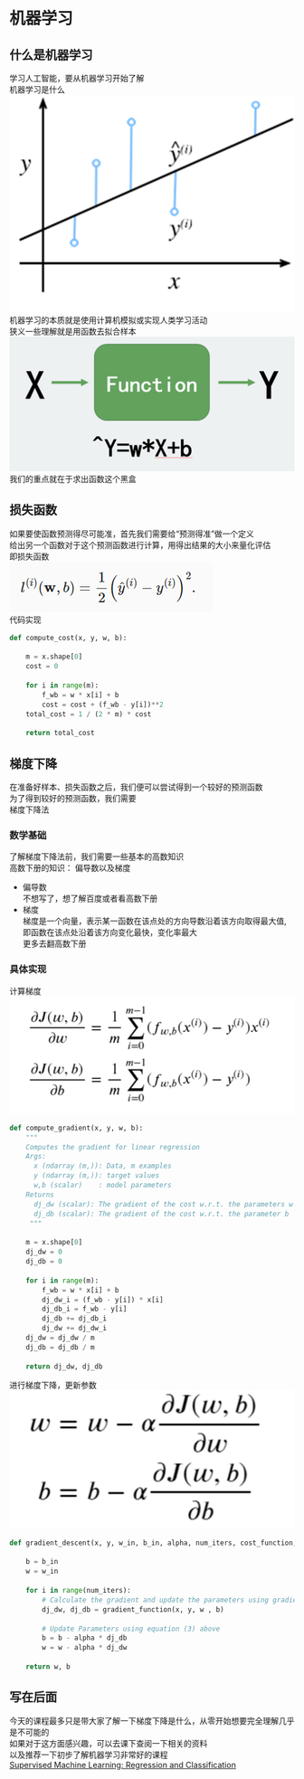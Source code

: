 # 机器学习

## 什么是机器学习
学习人工智能，要从机器学习开始了解  
机器学习是什么
![none](image.png)
机器学习的本质就是使用计算机模拟或实现人类学习活动  
狭义一些理解就是用函数去拟合样本  
![none](img2.png)
我们的重点就在于求出函数这个黑盒

## 损失函数
如果要使函数预测得尽可能准，首先我们需要给“预测得准”做一个定义  
给出另一个函数对于这个预测函数进行计算，用得出结果的大小来量化评估  
即损失函数  
![none](img3.png)  
代码实现
```python
def compute_cost(x, y, w, b):
   
    m = x.shape[0] 
    cost = 0
    
    for i in range(m):
        f_wb = w * x[i] + b
        cost = cost + (f_wb - y[i])**2
    total_cost = 1 / (2 * m) * cost

    return total_cost
```

## 梯度下降
在准备好样本、损失函数之后，我们便可以尝试得到一个较好的预测函数  
为了得到较好的预测函数，我们需要  
梯度下降法  
### 数学基础
了解梯度下降法前，我们需要一些基本的高数知识  
高数下册的知识：
偏导数以及梯度  
* 偏导数  
不想写了，想了解百度或者看高数下册
* 梯度  
梯度是一个向量，表示某一函数在该点处的方向导数沿着该方向取得最大值,
即函数在该点处沿着该方向变化最快，变化率最大  
更多去翻高数下册

### 具体实现
计算梯度
![none](image-1.png)
```python
def compute_gradient(x, y, w, b): 
    """
    Computes the gradient for linear regression 
    Args:
      x (ndarray (m,)): Data, m examples 
      y (ndarray (m,)): target values
      w,b (scalar)    : model parameters  
    Returns
      dj_dw (scalar): The gradient of the cost w.r.t. the parameters w
      dj_db (scalar): The gradient of the cost w.r.t. the parameter b     
     """
    
    m = x.shape[0]    
    dj_dw = 0
    dj_db = 0
    
    for i in range(m):  
        f_wb = w * x[i] + b 
        dj_dw_i = (f_wb - y[i]) * x[i] 
        dj_db_i = f_wb - y[i] 
        dj_db += dj_db_i
        dj_dw += dj_dw_i 
    dj_dw = dj_dw / m 
    dj_db = dj_db / m 
        
    return dj_dw, dj_db
```
进行梯度下降，更新参数
![none](image-2.png)
```python
def gradient_descent(x, y, w_in, b_in, alpha, num_iters, cost_function, gradient_function): 
    
    b = b_in
    w = w_in
    
    for i in range(num_iters):
        # Calculate the gradient and update the parameters using gradient_function
        dj_dw, dj_db = gradient_function(x, y, w , b)     

        # Update Parameters using equation (3) above
        b = b - alpha * dj_db                            
        w = w - alpha * dj_dw                            
 
    return w, b
```
## 写在后面
今天的课程最多只是带大家了解一下梯度下降是什么，从零开始想要完全理解几乎是不可能的  
如果对于这方面感兴趣，可以去课下查阅一下相关的资料  
以及推荐一下初步了解机器学习非常好的课程  
[Supervised Machine Learning: Regression and Classification](https://www.bilibili.com/video/BV1yW4y1k7Uq/?spm_id_from=333.337.search-card.all.click&vd_source=b041326d19f5e54c30efbed045ebab1f)








